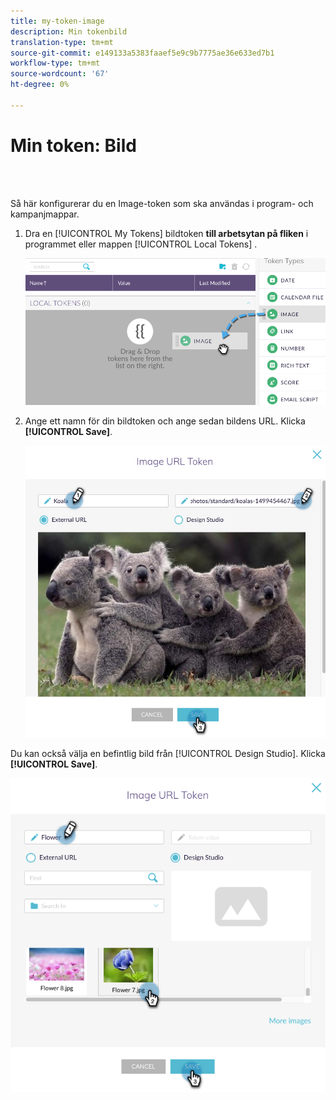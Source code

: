 ```yaml
---
title: my-token-image
description: Min tokenbild
translation-type: tm+mt
source-git-commit: e149133a5383faaef5e9c9b7775ae36e633ed7b1
workflow-type: tm+mt
source-wordcount: '67'
ht-degree: 0%

---
```



# Min token: Bild

<br> 

Så här konfigurerar du en Image-token som ska användas i program- och kampanjmappar.

1. Dra en [!UICONTROL My Tokens] bildtoken **till arbetsytan på fliken** i programmet eller mappen [!UICONTROL Local Tokens] .

   ![Bild ett](/help/sky/assets/my-tokens/my-token-image/my-token-image-1.png)

1. Ange ett namn för din bildtoken och ange sedan bildens URL. Klicka **[!UICONTROL Save]**.

   ![Bild två](/help/sky/assets/my-tokens/my-token-image/my-token-image-2.png)

Du kan också välja en befintlig bild från [!UICONTROL Design Studio]. Klicka **[!UICONTROL Save]**.

![Bild tre](/help/sky/assets/my-tokens/my-token-image/my-token-image-3.png)
